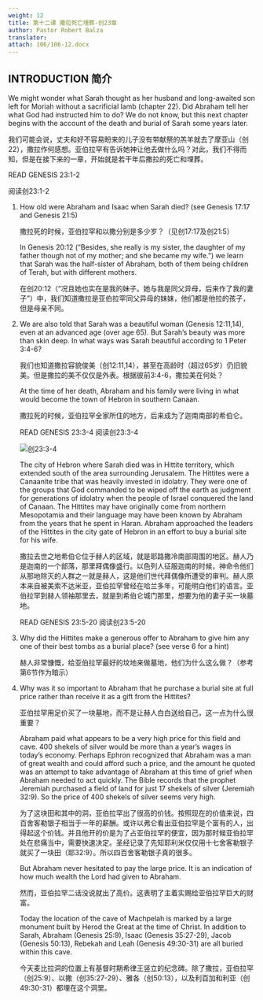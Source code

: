 ```yaml
---
weight: 12
title: 第十二课 撒拉死亡埋葬-创23章
author: Pastor Robert Balza
translator: 
attach: 106/106-12.docx
---
```

## INTRODUCTION 简介

We might wonder what Sarah thought as her husband and long-awaited son left for Moriah without a sacrificial lamb (chapter 22). Did Abraham tell her what God had instructed him to do? We do not know, but this next chapter begins with the account of the death and burial of Sarah some years later.

我们可能会说，丈夫和好不容易盼来的儿子没有带献祭的羔羊就去了摩亚山（创22），撒拉作何感想。亚伯拉罕有告诉她神让他去做什么吗？对此，我们不得而知，但是在接下来的一章，开始就是若干年后撒拉的死亡和埋葬。

READ GENESIS 23:1-2

阅读创23:1-2

1. How old were Abraham and Isaac when Sarah died? (see Genesis 17:17 and Genesis 21:5)

    撒拉死的时候，亚伯拉罕和以撒分别是多少岁？（见创17:17及创21:5）

    In Genesis 20:12 (“Besides, she really is my sister, the daughter of my father though not of my mother; and she became my wife.”) we learn that Sarah was the half-sister of Abraham, both of them being children of Terah, but with different mothers.

    在创20:12（“况且她也实在是我的妹子。她与我是同父异母，后来作了我的妻子”）中，我们知道撒拉是亚伯拉罕同父异母的妹妹，他们都是他拉的孩子，但是母亲不同。

2. We are also told that Sarah was a beautiful woman (Genesis 12:11,14), even at an advanced age (over age 65). But Sarah’s beauty was more than skin deep. In what ways was Sarah beautiful according to 1 Peter 3:4-6?

    我们也知道撒拉容貌俊美（创12:11,14），甚至在高龄时（超过65岁）仍旧貌美。但是撒拉的美不仅仅是外表。根据彼前3:4-6，撒拉美在何处？

    At the time of her death, Abraham and his family were living in what would become the town of Hebron in southern Canaan. 

    撒拉死的时候，亚伯拉罕全家所住的地方，后来成为了迦南南部的希伯仑。

    READ GENESIS 23:3-4 阅读创23:3-4

    ![创23:3-4](/course-file/106/106-9-1.png)

    The city of Hebron where Sarah died was in Hittite territory, which extended south of the area surrounding Jerusalem. The Hittites were a Canaanite tribe that was heavily invested in idolatry. They were one of the groups that God commanded to be wiped off the earth as judgment for generations of idolatry when the people of Israel conquered the land of Canaan. The Hittites may have originally come from northern Mesopotamia and their language may have been known by Abraham from the years that he spent in Haran. Abraham approached the leaders of the Hittites in the city gate of Hebron in an effort to buy a burial site for his wife.

    撒拉去世之地希伯仑位于赫人的区域，就是耶路撒冷南部周围的地区。赫人乃是迦南的一个部落，那里拜偶像盛行。以色列人征服迦南的时候，神命令他们从那地除灭的人群之一就是赫人，这是他们世代拜偶像所遭受的审判。赫人原本来自被美索不达米亚，亚伯拉罕曾经在哈兰多年，可能明白他们的语言。亚伯拉罕到赫人领袖那里去，就是到希伯仑城门那里，想要为他的妻子买一块墓地。

    READ GENESIS 23:5-20 阅读创23:5-20

3. Why did the Hittites make a generous offer to Abraham to give him any one of their best tombs as a burial place? (see verse 6 for a hint)

    赫人非常慷慨，给亚伯拉罕最好的坟地来做墓地，他们为什么这么做？（参考第6节作为暗示）

4. Why was it so important to Abraham that he purchase a burial site at full price rather than receive it as a gift from the Hittites?

    亚伯拉罕用足价买了一块墓地，而不是让赫人白白送给自己，这一点为什么很重要？

    Abraham paid what appears to be a very high price for this field and cave. 400 shekels of silver would be more than a year’s wages in today’s economy. Perhaps Ephron recognized that Abraham was a man of great wealth and could afford such a price, and the amount he quoted was an attempt to take advantage of Abraham at this time of grief when Abraham needed to act quickly. The Bible records that the prophet Jeremiah purchased a field of land for just 17 shekels of silver (Jeremiah 32:9). So the price of 400 shekels of silver seems very high.  

    为了这块田和其中的洞，亚伯拉罕出了很高的价钱。按照现在的价值来说，四百舍客勒银子相当于一年的薪酬。或许以弗仑看出亚伯拉罕是个富有的人，出得起这个价钱。并且他开的价是为了占亚伯拉罕的便宜，因为那时候亚伯拉罕处在悲痛当中，需要快速决定。圣经记录了先知耶利米仅仅用十七舍客勒银子就买了一块田（耶32:9）。所以四百舍客勒银子真的很多。

    But Abraham never hesitated to pay the large price. It is an indication of how much wealth the Lord had given to Abraham.

    然而，亚伯拉罕二话没说就出了高价。这表明了主着实赐给亚伯拉罕巨大的财富。

    Today the location of the cave of Machpelah is marked by a large monument built by Herod the Great at the time of Christ. In addition to Sarah, Abraham (Genesis 25:9), Isaac (Genesis 35:27-29), Jacob (Genesis 50:13), Rebekah and Leah (Genesis 49:30-31) are all buried within this cave.

    今天麦比拉洞的位置上有基督时期希律王竖立的纪念碑。除了撒拉，亚伯拉罕（创25:9）、以撒（创35:27-29）、雅各（创50:13），以及利百加和利亚（创49:30-31）都埋在这个洞里。
